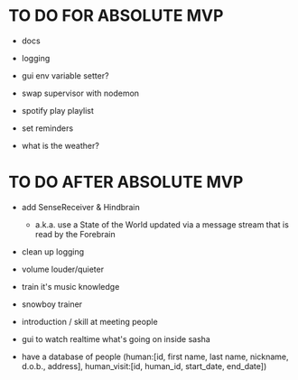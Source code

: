 # TO DO FOR ABSOLUTE MVP

- docs
- logging
- gui env variable setter?
- swap supervisor with nodemon

- spotify play playlist
- set reminders
- what is the weather?

# TO DO AFTER ABSOLUTE MVP

- add SenseReceiver & Hindbrain
    - a.k.a. use a State of the World updated via a message stream that is read by the Forebrain
- clean up logging

- volume louder/quieter
- train it's music knowledge
- snowboy trainer
- introduction / skill at meeting people
- gui to watch realtime what's going on inside sasha

- have a database of people (human:[id, first name, last name, nickname, d.o.b., address], human_visit:[id, human_id, start_date, end_date])
